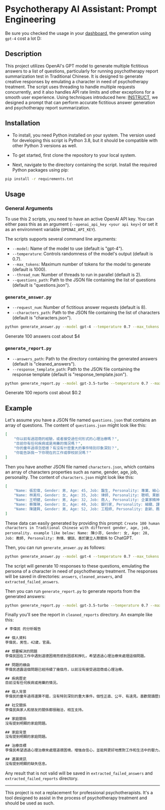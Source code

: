 # Psychotherapy AI Assistant: Prompt Engineering

Be sure you checked the usage in your [dashboard](https://platform.openai.com/account/usage), the generation using `gpt-4` cost a lot D:

## Description

This project utilizes OpenAI's GPT model to generate multiple fictitious answers to a list of questions, particularly for running psychotherapy report summarization test in Traditional Chinese. It is designed to generate creative responses by emulating a character in need of psychotherapy treatment. The script uses threading to handle multiple requests concurrently, and it also handles API rate limits and other exceptions for a smooth user experience.
Using techniques introduced here: [INSTRUCT](https://medium.com/@ickman/instruct-making-llms-do-anything-you-want-ff4259d4b91), we designed a prompt that can perform accurate fictitious answer generation and psychotherapy report summarization.

## Installation

- To install, you need Python installed on your system. The version used for developing this script is Python 3.8, but it should be compatible with other Python 3 versions as well.

- To get started, first clone the repository to your local system.
- Next, navigate to the directory containing the script. Install the required Python packages using pip:

```bash
pip install -r requirements.txt
```

## Usage

### General Arguments

To use this 2 scripts, you need to have an active OpenAI API key. You can either pass this as an argument (`--openai_api_key <your api key>`) or set it as an environment variable (`OPENAI_API_KEY`).

The scripts supports several command line arguments:

- `--model`: Name of the model to use (default is "gpt-4").
- `--temperature`: Controls randomness of the model's output (default is 0.7).
- `--max_tokens`: Maximum number of tokens for the model to generate (default is 1000).
- `--thread_num`: Number of threads to run in parallel (default is 2).
- `--questions_path`: Path to the JSON file containing the list of questions (default is "questions.json").

### `generate_answer.py`

- `--request_num`: Number of fictitious answer requests (default is 8).
- `--characters_path`: Path to the JSON file containing the list of characters (default is "characters.json").

```bash
python generate_answer.py --model gpt-4 --temperature 0.7 --max_tokens 1200 --thread_num 2 --request_num 8 --questions_path questions.json --characters_path characters.json --openai_api_key <your-api-key>
```

Generate 100 answers cost about $4

### `generate_report.py`

- `--answers_path`: Path to the directory containing the generated answers (default is "cleaned_answers").
- `--response_template_path`: Path to the JSON file containing the response template (default is "response_template.json").

```bash
python generate_report.py --model gpt-3.5-turbo --temperature 0.7 --max_tokens 1000 --thread_num 2 --questions_path questions.json --response_template_path response_template.json --answers_path ./cleaned_answers/ --openai_api_key <your-api-key>
```

Generate 100 reports cost about $0.2


## Example

Let's assume you have a JSON file named `questions.json` that contains an array of questions. The content of `questions.json` might look like this:

```json
[
    "你以前有過諮商的經驗，或者接受過任何形式的心理治療嗎？",
    "目前你有任何疾病或是用藥的情況嗎？",
    "你的童年過得怎麼樣？有沒有什麼重大的事件特別印象深刻？",
    "你能告訴我一下你現在的工作或學校狀況嗎？"
]
```

Then you have another JSON file named `characters.json`, which contains an array of characters properties such as name, gender, age, job, personality. The content of `characters.json` might look like this:

```json
[
    "Name: 張宏偉, Gender: 男, Age: 45, Job: 醫生, Personality: 專業、細心、有同理心",
    "Name: 林美玲, Gender: 女, Age: 35, Job: 律師, Personality: 聰明、果斷、有堅持",
    "Name: 王明健, Gender: 男, Age: 32, Job: 商人, Personality: 企業家精神、風險承擔能力高",
    "Name: 蔡雅琳, Gender: 女, Age: 40, Job: 銀行家, Personality: 細緻、謹慎、擅長分析",
    "Name: 陳建興, Gender: 男, Age: 52, Job: 工程師, Personality: 創新、務實、有耐心",
]
```

These data can easily generated by providing this prompt: `Create 100 human characters in Traditional Chinese with different gender, age, job, personality. example like below:
Name: 陳小芬, Gender: 女, Age: 28, Job: 教師, Personality: 熱情、健談、善於建立人際關係` to ChatGPT.

Then, you can run `generate_answer.py` as follows:

```bash
python generate_answer.py --model gpt-4 --temperature 0.7 --max_tokens 1000 --thread_num 2 --request_num 10 --questions_path questions.json --characters_path characters.json --openai_api_key <your_api_key>
```

The script will generate 10 responses to these questions, emulating the persona of a character in need of psychotherapy treatment. The responses will be saved in directories: `answers`, `cleaned_answers`, and `extracted_failed_answers`.

Then you can run `generate_report.py` to generate reports from the generated answers:

```bash
python generate_report.py --model gpt-3.5-turbo --temperature 0.7 --max_tokens 1000 --thread_num 2 --questions_path questions.json --response_template_path response_template.json --answers_path ./cleaned_answers/ --openai_api_key <your-api-key>
```

Finally you'll see the report in `cleaned_reports` directory. An example like this:

```txt
# 李偉民 的分析報告

## 個人資料
李偉民，男性，42歲，官員。

## 想要解決的問題
李偉民因在工作中遇到道德困境而感到困惑和掙扎，希望透過心理治療來處理這個問題。

## 問題的緣由
李偉民透露這個問題已經持續了幾個月，以前沒有接受過諮商或心理治療。

## 疾病歷史
目前沒有任何疾病或用藥的情況。

## 個人背景
李偉民的童年過得還算不錯，沒有特別深刻的重大事件。個性正直、公平、有遠見。喜歡閱讀歷史書籍，擅長溝通協調。

## 社交關係
李偉民與家人和朋友的關係都很融洽，相互支持。

## 家庭關係
沒有提到明顯的家庭問題。

## 家庭背景
沒有提到明顯的家庭問題。

## 治療目標
李偉民希望透過心理治療來處理道德困境，增強自信心，並能夠更好地應對工作和生活中的壓力。

## 遺漏資訊
沒有提到明顯的缺失信息。
```

Any result that is not valid will be saved in `extracted_failed_answers` and `extracted_failed_reports` directory.

---

This project is not a replacement for professional psychotherapists. It's a tool designed to assist in the process of psychotherapy treatment and should be used as such.
